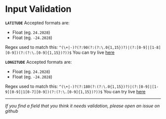 # Input Validation

**`LATITUDE`**
Accepted formats are:

- Float (eg. `24.2028`)
- Float (eg. `-24.2028`)

Regex used to match this: `^(\+|-)?(?:90(?:(?:\.0{1,15})?)|(?:[0-9]|[1-8][0-9])(?:(?:\.[0-9]{1,15})?))$`
You can try live [here](https://regex101.com/r/kzRvvw/1)

**`LONGITUDE`**
Accepted formats are:

- Float (eg. `24.2028`)
- Float (eg. `-24.2028`)

Regex used to match this: `^(\+|-)?(?:180(?:(?:\.0{1,15})?)|(?:[0-9]|[1-9][0-9]|1[0-7][0-9])(?:(?:\.[0-9]{1,15})?))$`
You can try live [here](https://regex101.com/r/EjuPpL/1)

---

_If you find a field that you think it needs validation, please open an issue on github_
